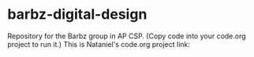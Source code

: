 # barbz-digital-design
Repository for the Barbz group in AP CSP. (Copy code into your code.org project to run it.) This is Nataniel's code.org project link:
